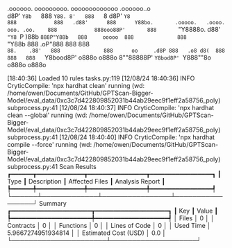 

  .oooooo.    ooooooooo.   ooooooooooooo  .oooooo..o                                 
 d8P'  `Y8b   `888   `Y88. 8'   888   `8 d8P'    `Y8                                 
888            888   .d88'      888      Y88bo.       .ooooo.   .oooo.   ooo. .oo.   
888            888ooo88P'       888       `"Y8888o.  d88' `"Y8 `P  )88b  `888P"Y88b  
888     ooooo  888              888           `"Y88b 888        .oP"888   888   888  
`88.    .88'   888              888      oo     .d8P 888   .o8 d8(  888   888   888  
 `Y8bood8P'   o888o            o888o     8""88888P'  `Y8bod8P' `Y888""8o o888o o888o                                                        


                                                                   

[18:40:36] Loaded 10 rules                                                                                                                                                                             tasks.py:119
[12/08/24 18:40:36] INFO     CryticCompile: 'npx hardhat clean' running (wd: /home/owen/Documents/GitHub/GPTScan-Bigger-Model/eval_data/0xc3c7d422809852031b44ab29eec9f1eff2a58756_poly)           subprocess.py:41
[12/08/24 18:40:37] INFO     CryticCompile: 'npx hardhat clean --global' running (wd: /home/owen/Documents/GitHub/GPTScan-Bigger-Model/eval_data/0xc3c7d422809852031b44ab29eec9f1eff2a58756_poly)  subprocess.py:41
[12/08/24 18:40:40] INFO     CryticCompile: 'npx hardhat compile --force' running (wd: /home/owen/Documents/GitHub/GPTScan-Bigger-Model/eval_data/0xc3c7d422809852031b44ab29eec9f1eff2a58756_poly) subprocess.py:41
                      Scan Results                       
┏━━━━━━┳━━━━━━━━━━━━━┳━━━━━━━━━━━━━━━━┳━━━━━━━━━━━━━━━━━┓
┃ Type ┃ Description ┃ Affected Files ┃ Analysis Report ┃
┡━━━━━━╇━━━━━━━━━━━━━╇━━━━━━━━━━━━━━━━╇━━━━━━━━━━━━━━━━━┩
└──────┴─────────────┴────────────────┴─────────────────┘
                   Summary                   
┏━━━━━━━━━━━━━━━━━━━━━━┳━━━━━━━━━━━━━━━━━━━━┓
┃ Key                  ┃ Value              ┃
┡━━━━━━━━━━━━━━━━━━━━━━╇━━━━━━━━━━━━━━━━━━━━┩
│ Files                │ 0                  │
│ Contracts            │ 0                  │
│ Functions            │ 0                  │
│ Lines of Code        │ 0                  │
│ Used Time            │ 5.9667274951934814 │
│ Estimated Cost (USD) │ 0.0                │
└──────────────────────┴────────────────────┘
